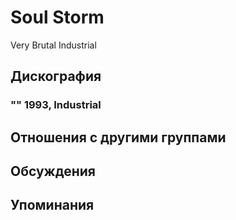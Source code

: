 # Soul Storm

Very Brutal Industrial

## Дискография

### "" 1993, Industrial




## Отношения с другими группами


## Обсуждения


## Упоминания

